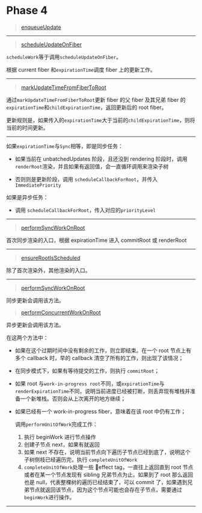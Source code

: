 # Phase 4

> [enqueueUpdate](../ReactUpdateQueue.md#enqueueUpdate)

<!-- TODO: 代码含义  -->

---

> [scheduleUpdateOnFiber](../ReactFiberWorkLoop.md#scheduleUpdateOnFiber)

`scheduleWork`等于调用`scheduleUpdateOnFiber`。

根据 current fiber 和`expirationTime`调度 fiber 上的更新工作。

---

> [markUpdateTimeFromFiberToRoot](../ReactFiberWorkLoop.md#markUpdateTimeFromFiberToRoot)

通过`markUpdateTimeFromFiberToRoot`更新 fiber 的父 fiber 及其兄弟 fiber 的`expirationTime`和`childExpirationTime`，返回更新后的 root fiber。

更新规则是，如果传入的`expirationTime`大于当前的`childExpirationTime`，则将当前的时间更新。

---

如果`expirationTime`与`Sync`相等，即是同步任务：

- 如果当前在 unbatchedUpdates 阶段，且还没到 rendering 阶段时，调用`renderRoot`渲染，并且如果有返回值，会一直循环调用来渲染子树

- 否则则是更新阶段，调用 `scheduleCallbackForRoot`，并传入`ImmediatePriority`

如果是异步任务：

- 调用 `scheduleCallbackForRoot`，传入对应的`priorityLevel`

---

> [performSyncWorkOnRoot](../ReactFiberWorkLoop.md#performSyncWorkOnRoot)

首次同步渲染的入口，根据 expirationTime 进入 commitRoot 或 renderRoot

---

> [ensureRootIsScheduled](../ReactFiberWorkLoop.md#ensureRootIsScheduled)

除了首次渲染外，其他渲染的入口。

---

> [performSyncWorkOnRoot](../ReactFiberWorkLoop.md#performSyncWorkOnRoot)

同步更新会调用该方法。

> [performConcurrentWorkOnRoot](../ReactFiberWorkLoop.md#performConcurrentWorkOnRoot)

异步更新会调用该方法。

在这两个方法中：

- 如果在这个过期时间中没有剩余的工作，则立即结束。在一个 root 节点上有多个 callback 时，早的 callback 清空了所有的工作，则出现了该情况；

- 在同步模式下，如果有等待提交的工作，则执行 `commitRoot`；

- 如果 root 与`work-in-progress root`不同，或`expirationTime`与`renderExpirationTime`不同，说明当前进度已经被打断，则丢弃现有堆栈并准备一个新堆栈。否则会从上次离开的地方继续；

- 如果已经有一个 work-in-progress fiber，意味着在该 root 中仍有工作；

  调用`performUnitOfWork`完成工作：

  1. 执行 beginWork 进行节点操作
  2. 创建子节点 next，如果有就返回
  3. 如果 next 不存在，说明当前节点向下遍历子节点已经到底了，说明这个子树侧枝已经遍历完，执行 `completeUnitOfWork`
  4. `completeUnitOfWork`处理一些 effect tag，一直往上返回直到 root 节点或者在某一个节点发现有 sibling 兄弟节点为止。如果到了 root 那么返回也是 null，代表整棵树的遍历已经结束了，可以 commit 了，如果遇到兄弟节点就返回该节点，因为这个节点可能也会存在子节点，需要通过 `beginWork`进行操作。

---
